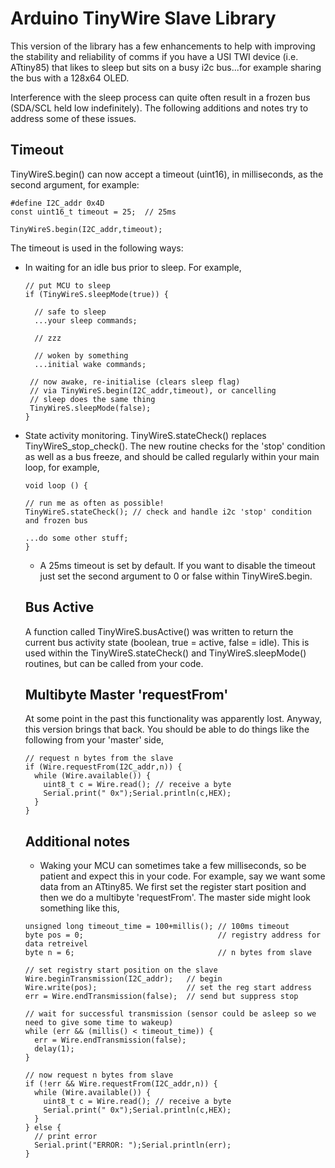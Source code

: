 # Arduino TinyWire Slave Library

This version of the library has a few enhancements to help with improving the stability and reliability of comms if you have a USI TWI device (i.e. ATtiny85) that likes to sleep but sits on a busy i2c bus...for example sharing the bus with a 128x64 OLED.

Interference with the sleep process can quite often result in a frozen bus (SDA/SCL held low indefinitely). The following additions and notes try to address some of these issues.

## Timeout
TinyWireS.begin() can now accept a timeout (uint16), in milliseconds, as the second argument, for example:

```
#define I2C_addr 0x4D
const uint16_t timeout = 25;  // 25ms

TinyWireS.begin(I2C_addr,timeout);
```

The timeout is used in the following ways:

* In waiting for an idle bus prior to sleep. For example,

  ```
  // put MCU to sleep
  if (TinyWireS.sleepMode(true)) {

    // safe to sleep
    ...your sleep commands;

    // zzz

    // woken by something
    ...initial wake commands;

   // now awake, re-initialise (clears sleep flag)
   // via TinyWireS.begin(I2C_addr,timeout), or cancelling
   // sleep does the same thing
   TinyWireS.sleepMode(false);
  }
  ```

* State activity monitoring. TinyWireS.stateCheck() replaces TinyWireS_stop_check(). The new routine checks for the 'stop' condition as well as a bus freeze, and should be called regularly within your main loop, for example,

  ```
  void loop () {

  // run me as often as possible!
  TinyWireS.stateCheck(); // check and handle i2c 'stop' condition and frozen bus

  ...do some other stuff;
  }
  ```

  * A 25ms timeout is set by default. If you want to disable the timeout just set the second argument to 0 or false within TinyWireS.begin.

  ## Bus Active

  A function called TinyWireS.busActive() was written to return the current bus activity state (boolean, true = active, false = idle). This is used within the TinyWireS.stateCheck() and TinyWireS.sleepMode() routines, but can be called from your code.

  ## Multibyte Master 'requestFrom'

  At some point in the past this functionality was apparently lost. Anyway, this version brings that back. You should be able to do things like the following from your 'master' side,

  ```
  // request n bytes from the slave
  if (Wire.requestFrom(I2C_addr,n)) {
    while (Wire.available()) {
      uint8_t c = Wire.read(); // receive a byte
      Serial.print(" 0x");Serial.println(c,HEX);
    }
  }
  ```

  ## Additional notes

  * Waking your MCU can sometimes take a few milliseconds, so be patient and expect this in your code. For example, say we want some data from an ATtiny85. We first set the register start position and then we do a multibyte 'requestFrom'. The master side might look something like this,

  ```
  unsigned long timeout_time = 100+millis(); // 100ms timeout
  byte pos = 0;                              // registry address for data retreivel
  byte n = 6;                                // n bytes from slave

  // set registry start position on the slave
  Wire.beginTransmission(I2C_addr);   // begin
  Wire.write(pos);                    // set the reg start address
  err = Wire.endTransmission(false);  // send but suppress stop

  // wait for successful transmission (sensor could be asleep so we need to give some time to wakeup)
  while (err && (millis() < timeout_time)) {
    err = Wire.endTransmission(false);
    delay(1);
  }

  // now request n bytes from slave
  if (!err && Wire.requestFrom(I2C_addr,n)) {
    while (Wire.available()) {
      uint8_t c = Wire.read(); // receive a byte
      Serial.print(" 0x");Serial.println(c,HEX);
    }
  } else {
    // print error
    Serial.print("ERROR: ");Serial.println(err);
  }
  ```
